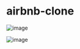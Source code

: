 # airbnb-clone
 
![image](https://github.com/Lyghtjr/airbnb-clone/assets/42346859/e943c9d1-70ad-4501-8962-61f2a5ec3fe1)

![image](https://github.com/Lyghtjr/airbnb-clone/assets/42346859/ba6d49df-6b7f-49dd-82af-25ba2dc4afc9)
